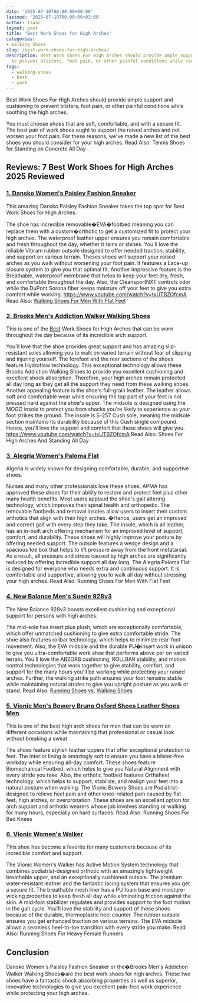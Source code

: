 ```yaml
---
date: '2025-07-10T00:00:00+00:00'
lastmod: '2025-07-10T00:00:00+03:00'
author: Isaac
layout: post
title: "Best Work Shoes for High Arches"
categories:
- walking Shoes
slug: /best-work-shoes-for-high-arches/
description: Best Work Shoes For High Arches should provide ample support and cushioning
  to prevent blisters, foot pain, or other painful conditions while soothing the ...
tags: 
  - walking-shoes
  - best
  - work
---
```

Best Work Shoes For High Arches should provide ample support and cushioning to prevent blisters, foot pain, or other painful conditions while soothing the high arches.

You must choose shoes that are soft, comfortable, and with a secure fit. The best pair of work shoes ought to support the raised arches and not worsen your foot pain.
For these reasons, we've made a new list of the best shoes you should consider for your high arches. Read Also:
Tennis Shoes for Standing on Concrete All Day
.
## Reviews: 7 Best Work Shoes for High Arches 2025 Reviewed
### [1. Dansko Women's Paisley Fashion Sneaker](https://www.amazon.com/dp/B01BF3WUP8/?tag=p-policy-20)
This amazing Dansko Paisley Fashion Sneaker takes the top spot for Best Work Shoes for High Arches.

The shoe has incredible removable�EVA�footbed meaning you can replace them with a custom�orthotic to get a customized fit to protect your high arches.
The waterproof leather upper ensures you remain comfortable and fresh throughout the day, whether it rains or shines.
You'll love the reliable Vibram rubber outsole designed to offer needed traction, stability, and support on various terrain.
Theses shoes will support your raised arches as you walk without worsening your foot pain. It features a Lace-up closure system to give you that optimal fit.
Another impressive feature is the Breathable, waterproof membrane that helps to keep your feet dry, fresh, and comfortable throughout the day. Also, the CleansportNXT controls odor while the DuPont Sorona fiber keeps moisture off your feet to give you extra comfort while working.
https://www.youtube.com/watch?v=txUTBZOfcmA
Read Also:
[Walking Shoes For Men With Flat Feet](https://pestpolicy.com/best-[walking-shoes](/posts/best-work-boots-for-plantar-fasciitis/)-for-men-with-flat-feet/)
### [2. Brooks Men's Addiction Walker Walking Shoes](https://www.amazon.com/Brooks-Addiction-Walker-Walking-Shoes/dp/B0012HR2I8/ref=as_li_ss_tl?ie=UTF8&linkCode=ll1&tag=p-policy-20&linkId=82d5697b4b005aa417fc084385eb036b&language=en_US)
This is one of the [Best](/posts/best-snake-boots-for-hot-weather/) Work Shoes for High Arches that can be worn throughout the day because of its incredible arch support.

You'll love that the shoe provides great support and has amazing slip-resistant soles allowing you to walk on varied terrain without fear of slipping and injuring yourself.
The forefoot and the rear sections of the shoes feature Hydroflow technology. This exceptional technology allows these Brooks Addiction Walking Shoes to provide you excellent cushioning and excellent shock absorption. Therefore, your high arches remain protected all day long as they get all the support they need from these walking shoes.
Another appealing feature is the shoe's full-grain leather. The leather allows soft and comfortable wear while ensuring the top part of your feet is not pressed hard against the shoe's upper.
The midsole is designed using the MOGO insole to protect you from shocks you're likely to experience as your foot strikes the ground. The insole is S-257 Cush sole, meaning the midsole section maintains its durability because of this Cush single compound. Hence, you'll love the support and comfort that these shoes will give you.
https://www.youtube.com/watch?v=txUTBZOfcmA
Read Also:
Shoes For High Arches And Standing All Day
### [3. Alegria Women's Paloma Flat](https://www.amazon.com/dp/B0033WST6E/?tag=p-policy-20)
Algeria is widely known for designing comfortable, durable, and supportive shoes.

Nurses and many other professionals love these shoes. APMA has approved these shoes for their ability to restore and protect feet plus other many health benefits.
Most users applaud the shoe's gait altering technology, which improves their spinal health and orthopedic. The removable footbeds and removal insoles allow users to insert their custom orthotics that align with their high arches. �Hence, users get an improved and correct gait with every step they take.
The insole, which is all leather, has an in-built arch offering mechanism for an improved level of support, comfort, and durability. These shoes will highly improve your posture by offering needed support.
The outsole features a wedge design and a spacious toe box that helps to lift pressure away from the front metatarsal. As a result, all pressure and stress caused by high arches are significantly reduced by offering incredible support all day long.
The Alegria Paloma Flat is designed for everyone who needs extra and continuous support. It is comfortable and supportive, allowing you to walk all day without stressing your high arches.
Read Also:
Running Shoes For Men With Flat Feet
### [4. New Balance Men's Suede 928v3](https://www.amazon.com/dp/B01MQY9IGX/?tag=p-policy-20)
The New Balance 928v3 boosts excellent cushioning and exceptional support for persons with high arches.

The mid-sole has insert plus plush, which are exceptionally comfortable, which offer unmatched cushioning to give extra comfortable stride.
The shoe also features rollbar technology, which helps to minimize rear-foot movement. Also, the EVA midsole and the durable PU�insert work in unison to give you ultra-comfortable work shoe that performs above per on varied terrain.
You'll love the ABZORB cushioning, ROLLBAR stability, and motion control technologies that work together to give stability, comfort, and support for the many hours you'll be working while protecting your raised arches.
Further, the walking strike path ensures your foot remains stable while maintaining natural strides to give you upright posture as you walk or stand.
Read Also:
[Running Shoes vs. Walking Shoes](https://pestpolicy.com/running-shoes-vs-walking-shoes-for-weight-loss/)
### [5. Vionic Men's Bowery Bruno Oxford Shoes  Leather Shoes Men](https://www.amazon.com/dp/B07C4YVLC9/?tag=p-policy-20)
This is one of the best high arch shoes for men that can be worn on different occasions while maintaining that professional or casual look without breaking a sweat.

The shoes feature stylish leather uppers that offer exceptional protection to feet. The interior lining is amazingly soft to ensure you have a blister-free workday while ensuring all-day comfort.
These shoes feature Biomechanical Footbed, which helps to give you Natural Alignment with every stride you take.
Also, the orthotic footbed features Orthaheel technology, which helps to support, stabilize, and realign your feet into a natural posture when walking.
The Vionic Bowery Shoes are Podiatrist-designed to relieve heel pain and other knee-related pain caused by flat feet, high arches, or overpronation.
These shoes are an excellent option for arch support and orthotic wearers whose job involves standing or walking for many hours, especially on hard surfaces.
Read Also:
Running Shoes For Bad Knees
### [6. Vionic Women's Walker](https://www.amazon.com/dp/B004NJ93YS/?tag=p-policy-20)
This shoe has become a favorite for many customers because of its incredible comfort and support.

The Vionic Women's Walker has Active Motion System technology that combines podiatrist-designed orthotic with an amazingly lightweight breathable upper, and an exceptionally cushioned outsole.
The premium water-resistant leather and the fantastic lacing system that ensures you get a secure fit. The breathable mesh liner has a PU foam base and moisture-wicking properties to keep fresh all day while eliminating friction against the skin.
A mid-foot stabilizer regulates and provides support to the foot motion in the gait cycle. You'll love the stability and support of these shoes because of the durable, thermoplastic heel counter.
The rubber outsole ensures you get enhanced traction on various terrains. The EVA midsole allows a seamless heel-to-toe transition with every stride you make.
Read Also:
Running Shoes For Heavy Female Runners
## Conclusion
Dansko Women's Paisley Fashion Sneaker or the�Brooks Men's Addiction Walker Walking Shoes�are the best work shoes for high arches.
These two shoes have a fantastic shock absorbing properties as well as superior, innovative technologies to give you excellent pain-free work experience while protecting your high arches.
